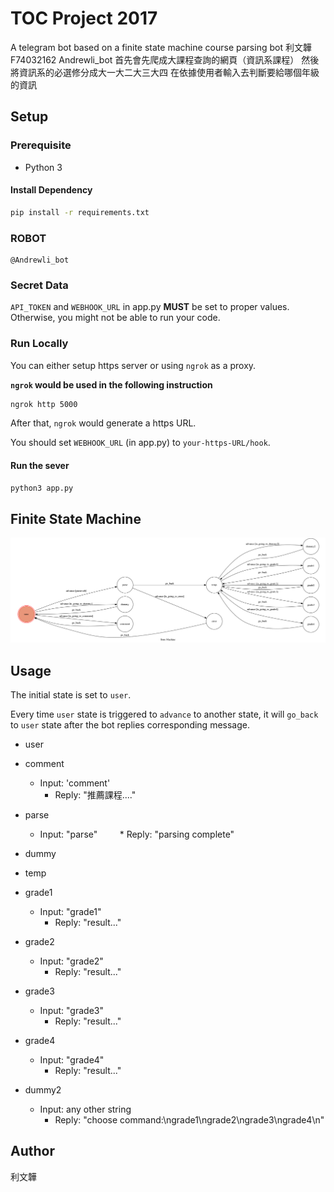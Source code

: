 # TOC Project 2017

A telegram bot based on a finite state machine
course parsing bot 利文韡 F74032162 Andrewli_bot
首先會先爬成大課程查詢的網頁（資訊系課程）
然後將資訊系的必選修分成大一大二大三大四
在依據使用者輸入去判斷要給哪個年級的資訊


## Setup

### Prerequisite
* Python 3

#### Install Dependency
```sh
pip install -r requirements.txt
```

### ROBOT
```
@Andrewli_bot
```

### Secret Data

`API_TOKEN` and `WEBHOOK_URL` in app.py **MUST** be set to proper values.
Otherwise, you might not be able to run your code.

### Run Locally
You can either setup https server or using `ngrok` as a proxy.

**`ngrok` would be used in the following instruction**

```sh
ngrok http 5000
```

After that, `ngrok` would generate a https URL.

You should set `WEBHOOK_URL` (in app.py) to `your-https-URL/hook`.

#### Run the sever

```sh
python3 app.py
```

## Finite State Machine
![fsm](./img/show-fsm.png)

## Usage
The initial state is set to `user`.

Every time `user` state is triggered to `advance` to another state, it will `go_back` to `user` state after the bot replies corresponding message.

* user

 * comment
     * Input: 'comment'
         * Reply: "推薦課程...."
 * parse
     * Input: "parse"
         * Reply: "parsing complete"
* dummy

* temp

* grade1
   * Input: "grade1"
       * Reply: "result..."
* grade2
   * Input: "grade2"
       * Reply: "result..."
* grade3
   * Input: "grade3"
       * Reply: "result..."
* grade4
   * Input: "grade4"
       * Reply: "result..."
* dummy2
   * Input: any other string
       * Reply: "choose command:\ngrade1\ngrade2\ngrade3\ngrade4\n"

## Author
利文韡


